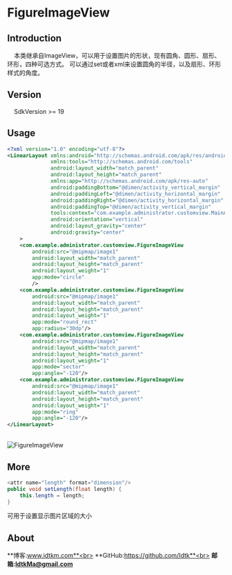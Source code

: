 # FigureImageView
## Introduction
&nbsp;&nbsp;&nbsp;&nbsp;本类继承自ImageView，可以用于设置图片的形状，现有圆角、圆形、扇形、环形，四种可选方式。
可以通过set或者xml来设置圆角的半径，以及扇形、环形样式的角度。
<br>
## Version
&nbsp;&nbsp;&nbsp;&nbsp;SdkVersion >= 19
## Usage
```Xml
<?xml version="1.0" encoding="utf-8"?>
<LinearLayout xmlns:android="http://schemas.android.com/apk/res/android"
              xmlns:tools="http://schemas.android.com/tools"
              android:layout_width="match_parent"
              android:layout_height="match_parent"
              xmlns:app="http://schemas.android.com/apk/res-auto"
              android:paddingBottom="@dimen/activity_vertical_margin"
              android:paddingLeft="@dimen/activity_horizontal_margin"
              android:paddingRight="@dimen/activity_horizontal_margin"
              android:paddingTop="@dimen/activity_vertical_margin"
              tools:context="com.example.administrator.customview.MainActivity"
              android:orientation="vertical"
              android:layout_gravity="center"
              android:gravity="center"
    >
    <com.example.administrator.customview.FigureImageView
        android:src="@mipmap/image1"
        android:layout_width="match_parent"
        android:layout_height="match_parent"
        android:layout_weight="1"
        app:mode="circle"
        />
    <com.example.administrator.customview.FigureImageView
        android:src="@mipmap/image1"
        android:layout_width="match_parent"
        android:layout_height="match_parent"
        android:layout_weight="1"
        app:mode="round_rect"
        app:radius="30dp"/>
    <com.example.administrator.customview.FigureImageView
        android:src="@mipmap/image1"
        android:layout_width="match_parent"
        android:layout_height="match_parent"
        android:layout_weight="1"
        app:mode="sector"
        app:angle="-120"/>
    <com.example.administrator.customview.FigureImageView
        android:src="@mipmap/image1"
        android:layout_width="match_parent"
        android:layout_height="match_parent"
        android:layout_weight="1"
        app:mode="ring"
        app:angle="-120"/>
</LinearLayout>
```
<br>
<img src="https://github.com/Idtk/FigureImageView/blob/master/image/FigureImageView.png" alt="FigureImageView" title="FigureImageView"/>
<br>

## More
```Java
<attr name="length" format="dimension"/>
public void setLength(float length) {
    this.length = length;
}
```
可用于设置显示图片区域的大小

## About
**博客:www.idtkm.com**<br>
**GitHub:https://github.com/Idtk**<br>
**邮箱:IdtkMa@gmail.com**<br>
